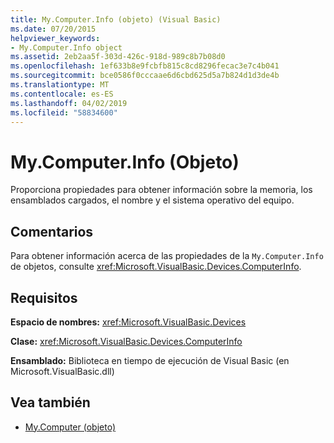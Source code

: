 ```yaml
---
title: My.Computer.Info (objeto) (Visual Basic)
ms.date: 07/20/2015
helpviewer_keywords:
- My.Computer.Info object
ms.assetid: 2eb2aa5f-303d-426c-918d-989c8b7b08d0
ms.openlocfilehash: 1ef633b8e9fcbfb815c8cd8296fecac3e7c4b041
ms.sourcegitcommit: bce0586f0cccaae6d6cbd625d5a7b824d1d3de4b
ms.translationtype: MT
ms.contentlocale: es-ES
ms.lasthandoff: 04/02/2019
ms.locfileid: "58834600"
---
```

# <a name="mycomputerinfo-object"></a>My.Computer.Info (Objeto)
Proporciona propiedades para obtener información sobre la memoria, los ensamblados cargados, el nombre y el sistema operativo del equipo.  
  
## <a name="remarks"></a>Comentarios  
 Para obtener información acerca de las propiedades de la `My.Computer.Info` de objetos, consulte <xref:Microsoft.VisualBasic.Devices.ComputerInfo>.  
  
## <a name="requirements"></a>Requisitos  
 **Espacio de nombres:** <xref:Microsoft.VisualBasic.Devices>  
  
 **Clase:** <xref:Microsoft.VisualBasic.Devices.ComputerInfo>  
  
 **Ensamblado:** Biblioteca en tiempo de ejecución de Visual Basic (en Microsoft.VisualBasic.dll)  
  
## <a name="see-also"></a>Vea también

- [My.Computer (objeto)](../../../visual-basic/language-reference/objects/my-computer-object.md)
